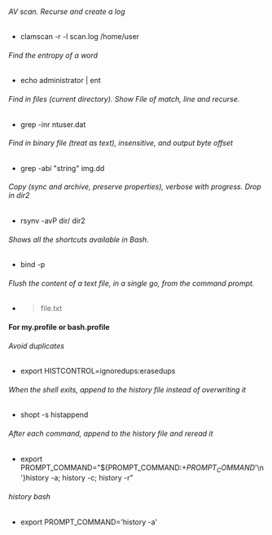 ###### AV scan. Recurse and create a log
* clamscan -r -l scan.log /home/user

###### Find the entropy of a word
* echo administrator | ent

###### Find in files (current directory). Show File of match, line and recurse.
* grep -inr ntuser.dat

###### Find in binary file (treat as text), insensitive, and output byte offset
* grep -abi "string" img.dd

###### Copy (sync and archive, preserve properties), verbose with progress. Drop in dir2
* rsynv -avP dir/ dir2

###### Shows all the shortcuts available in Bash.
* bind -p

###### Flush the content of a text file, in a single go, from the command prompt.
* > file.txt

#### For my.profile or bash.profile
###### Avoid duplicates
* export HISTCONTROL=ignoredups:erasedups 

###### When the shell exits, append to the history file instead of overwriting it
* shopt -s histappend
 
###### After each command, append to the history file and reread it
* export PROMPT_COMMAND="${PROMPT_COMMAND:+$PROMPT_COMMAND$'\n'}history -a; history -c; history -r"

###### history bash
* export PROMPT_COMMAND='history -a'

